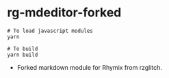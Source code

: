 # rg-mdeditor-forked

```
# To load javascript modules
yarn

# To build
yarn build
```

- Forked markdown module for Rhymix from rzglitch.


